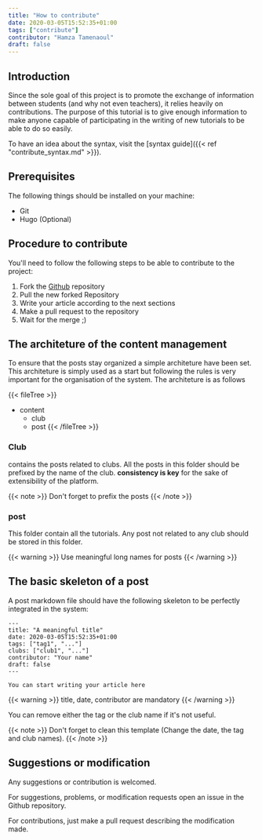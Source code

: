 ```yaml
---
title: "How to contribute"
date: 2020-03-05T15:52:35+01:00
tags: ["contribute"]
contributor: "Hamza Tamenaoul"
draft: false
---
```


## Introduction

Since the sole goal of this project is to promote the exchange of information between students (and why not even teachers), it relies heavily on contributions. The purpose of this tutorial is to give enough information to make anyone capable of participating in the writing of new tutorials to be able to do so easily.

To have an idea about the syntax, visit the [syntax guide]({{< ref "contribute_syntax.md" >}}).

## Prerequisites

The following things should be installed on your machine:

- Git
- Hugo (Optional)

## Procedure to contribute

You'll need to follow the following steps to be able to contribute to the project:
1. Fork the [Github](https://github.com/hamza-tam/ensias-doc/) repository
1. Pull the new forked Repository
1. Write your article according to the next sections
1. Make a pull request to the repository
1. Wait for the merge ;)

## The architeture of the content management

To ensure that the posts stay organized a simple architeture have been set. This architeture is simply used as a start but following the rules is very important for the organisation of the system. The architeture is as follows

{{< fileTree >}}
* content
  * club
  * post
{{< /fileTree >}}

### Club

contains the posts related to clubs. All the posts in this folder should be prefixed by the name of the club. **consistency is key** for the sake of extensibility of the platform. 

{{< note >}}
Don't forget to prefix the posts
{{< /note >}}

### post

This folder contain all the tutorials. Any post not related to any club should be stored in this folder.


{{< warning >}}
Use meaningful long names for posts
{{< /warning >}}


## The basic skeleton of a post

A post markdown file should have the following skeleton to be perfectly integrated in the system:

```
---
title: "A meaningful title"
date: 2020-03-05T15:52:35+01:00 
tags: ["tag1", "..."] 
clubs: ["club1", "..."] 
contributor: "Your name"
draft: false
---

You can start writing your article here
```

{{< warning >}}
title, date, contributor are mandatory
{{< /warning >}}

You can remove either the tag or the club name if it's not useful.

{{< note >}}
Don't forget to clean this template (Change the date, the tag and club names).
{{< /note >}}

## Suggestions or modification

Any suggestions or contribution is welcomed. 

For suggestions, problems, or modification requests open an issue in the Github repository.

For contributions, just make a pull request describing the modification made.
